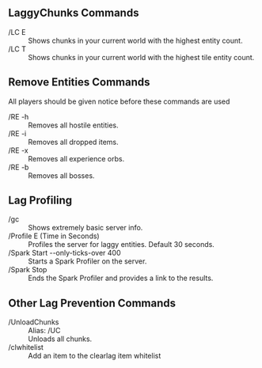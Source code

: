 ## LaggyChunks Commands

<dl>
  <dt> /LC E </dt>
  <dd> Shows chunks in your current world with the highest entity count. </dd>
  <dt> /LC T </dt>
  <dd> Shows chunks in your current world with the highest tile entity count. </dd>
</dl>

## Remove Entities Commands
All players should be given notice before these commands are used
<dl>
  <dt> /RE -h </dt>
  <dd> Removes all hostile entities. </dt>
  <dt> /RE -i </dt>
  <dd> Removes all dropped items. </dt>
  <dt> /RE -x </dt>
  <dd> Removes all experience orbs. </dt>
  <dt> /RE -b </dt>
  <dd> Removes all bosses. </dt>
</dl>

## Lag Profiling

<dl>
  <dt> /gc </dt>
  <dd> Shows extremely basic server info. </dd>
  <dt> /Profile E (Time in Seconds) </dt>
  <dd> Profiles the server for laggy entities. Default 30 seconds. </dd>
  <dt> /Spark Start --only-ticks-over 400 </dt>
  <dd> Starts a Spark Profiler on the server. </dd>
  <dt> /Spark Stop </dt>
  <dd> Ends the Spark Profiler and provides a link to the results. </dd>
</dl>

## Other Lag Prevention Commands

<dl>
  <dt> /UnloadChunks </dd>
  <dd> Alias: /UC <br> Unloads all chunks. </dd>
  <dt> /clwhitelist</dd>
  <dd> Add an item to the clearlag item whitelist </dd>